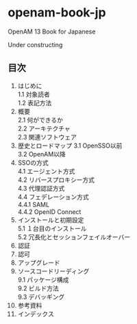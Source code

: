 # openam-book-jp
OpenAM 13 Book for Japanese

Under constructing

## 目次

1. はじめに  
 1.1 対象読者  
 1.2 表記方法  
2. 概要  
 2.1 何ができるか  
 2.2 アーキテクチャ  
 2.3 関連ソフトウェア  
3. 歴史とロードマップ
 3.1 OpenSSO以前  
 3.2 OpenAM以降  
4. SSOの方式  
 4.1 エージェント方式  
 4.2 リバースプロキシー方式  
 4.3 代理認証方式  
 4.4 フェデレーション方式  
 4.4.1 SAML  
 4.4.2 OpenID Connect  
5. インストールと初期設定  
 5.1 １台目のインストール  
 5.2 冗長化とセッションフェイルオーバー  
6. 認証
7. 認可
8. アップグレード
9. ソースコードリーディング  
 9.1 パッケージ構成  
 9.2 ビルド方法  
 9.3 デバッギング  
10. 参考資料
11. インデックス

 
